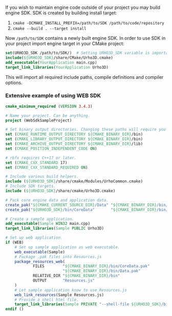 If you wish to maintain engine code outside of your project you may build engine SDK. SDK is created by building install target:

1. `cmake -DCMAKE_INSTALL_PREFIX=/path/to/SDK /path/to/code/repository`
2. `cmake --build . --target install`

Now `/path/to/SDK` contains a newly built engine SDK. In order to use SDK in your project import engine target in your CMake project:

```cmake
set(URHO3D_SDK /path/to/SDK/)  # Setting URHO3D_SDK variable is important!
include(${URHO3D_SDK}/share/CMake/Urho3D.cmake)
add_executable(YourApplication main.cpp)
target_link_libraries(YourApplication Urho3D)
```

This will import all required include paths, compile definitions and compiler options.

### Extensive example of using WEB SDK

```cmake
cmake_minimum_required (VERSION 3.4.3)

# Name your project. Can be anything.
project (WebSdkSampleProject)

# Set binary output directories. Changing these paths will require you adjusting your resource path configuration!
set (CMAKE_RUNTIME_OUTPUT_DIRECTORY ${CMAKE_BINARY_DIR}/bin)
set (CMAKE_LIBRARY_OUTPUT_DIRECTORY ${CMAKE_BINARY_DIR}/bin)
set (CMAKE_ARCHIVE_OUTPUT_DIRECTORY ${CMAKE_BINARY_DIR}/lib)
set (CMAKE_POSITION_INDEPENDENT_CODE ON)

# rbfx requires C++17 or later.
set (CMAKE_CXX_STANDARD 17)
set (CMAKE_CXX_STANDARD_REQUIRED ON)

# Include various build helpers.
include (${URHO3D_SDK}/share/cmake/Modules/UrhoCommon.cmake)
# Include SDK targets.
include (${URHO3D_SDK}/share/cmake/Urho3D.cmake)

# Pack core engine data and application data.
create_pak("${CMAKE_CURRENT_SOURCE_DIR}/Data" "${CMAKE_BINARY_DIR}/bin/Data.pak")
create_pak("${URHO3D_SDK}/bin/CoreData"       "${CMAKE_BINARY_DIR}/bin/CoreData.pak")

# Create a sample application.
add_executable(Sample WIN32 main.cpp)
target_link_libraries(Sample PUBLIC Urho3D)

# Set up web application.
if (WEB)
    # Set up sample application as web executable.
    web_executable(Sample)
    # Package .pak files into Resources.js
    package_resources_web(
            FILES        "${CMAKE_BINARY_DIR}/bin/CoreData.pak"
                         "${CMAKE_BINARY_DIR}/bin/Data.pak"
            RELATIVE_DIR "${CMAKE_BINARY_DIR}/bin"
            OUTPUT       "Resources.js"
    )
    # Let sample application know to use Resources.js
    web_link_resources(Sample Resources.js)
    # Provide a shell html file.
    target_link_libraries(Sample PRIVATE "--shell-file ${URHO3D_SDK}/bin/shell.html")
endif ()
```